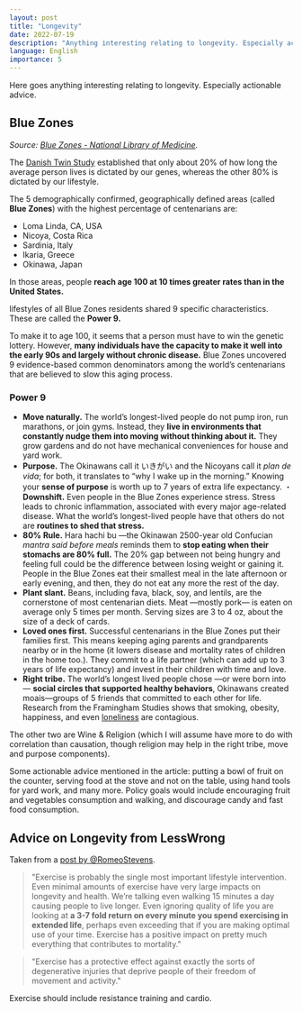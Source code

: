 ```yaml
---
layout: post
title: "Longevity"
date: 2022-07-19
description: "Anything interesting relating to longevity. Especially actionable advice."
language: English
importance: 5
---
```


Here goes anything interesting relating to longevity. Especially actionable advice.

## Blue Zones
_Source: [Blue Zones - National Library of Medicine](https://www.ncbi.nlm.nih.gov/pmc/articles/PMC6125071/)._

The [Danish Twin Study](https://link.springer.com/article/10.1007/BF02185763) established that only about 20% of how long the average person lives is dictated by our genes, whereas the other 80% is dictated by our lifestyle.

The 5 demographically confirmed, geographically defined areas (called **Blue Zones**) with the highest percentage of centenarians are:
- Loma Linda, CA, USA
- Nicoya, Costa Rica
- Sardinia, Italy
- Ikaria, Greece
- Okinawa, Japan

In those areas, people **reach age 100 at 10 times greater rates than in the United States.**

lifestyles of all Blue Zones residents shared 9 specific characteristics. These are called the **Power 9.**

To make it to age 100, it seems that a person must have to win the genetic lottery. However, **many individuals have the capacity to make it well into the early 90s and largely without chronic disease.** Blue Zones uncovered 9 evidence-based common denominators among the world’s centenarians that are believed to slow this aging process.

### Power 9

- **Move naturally.** The world’s longest-lived people do not pump iron, run marathons, or join gyms. Instead, they **live in environments that constantly nudge them into moving without thinking about it.** They grow gardens and do not have mechanical conveniences for house and yard work.
- **Purpose.** The Okinawans call it いきがい and the Nicoyans call it _plan de vida_; for both, it translates to “why I wake up in the morning.” Knowing your **sense of purpose** is worth up to 7 years of extra life expectancy.
・**Downshift.** Even people in the Blue Zones experience stress. Stress leads to chronic inflammation, associated with every major age-related disease. What the world’s longest-lived people have that others do not are **routines to shed that stress.**
- **80% Rule.** Hara hachi bu —the Okinawan 2500-year old Confucian _mantra said before meals_ reminds them to **stop eating when their stomachs are 80% full.** The 20% gap between not being hungry and feeling full could be the difference between losing weight or gaining it. People in the Blue Zones eat their smallest meal in the late afternoon or early evening, and then, they do not eat any more the rest of the day.
- **Plant slant.** Beans, including fava, black, soy, and lentils, are the cornerstone of most centenarian diets. Meat —mostly pork— is eaten on average only 5 times per month. Serving sizes are 3 to 4 oz, about the size of a deck of cards.
- **Loved ones first.** Successful centenarians in the Blue Zones put their families first. This means keeping aging parents and grandparents nearby or in the home (it lowers disease and mortality rates of children in the home too.). They commit to a life partner (which can add up to 3 years of life expectancy) and invest in their children with time and love.
- **Right tribe.** The world’s longest lived people chose —or were born into— **social circles that supported healthy behaviors**, Okinawans created moais—groups of 5 friends that committed to each other for life. Research from the Framingham Studies shows that smoking, obesity, happiness, and even [loneliness](/wiki/loneliness) are contagious.

The other two are Wine & Religion (which I will assume have more to do with correlation than causation, though religion may help in the right tribe, move and purpose components).

Some actionable advice mentioned in the article: putting a bowl of fruit on the counter, serving food at the stove and not on the table, using hand tools for yard work, and many more. Policy goals would include encouraging fruit and vegetables consumption and walking, and discourage candy and fast food consumption.

## Advice on Longevity from LessWrong

Taken from a [post by @RomeoStevens](https://www.lesswrong.com/posts/PhXENjdXiHhsWGfQo/lifestyle-interventions-to-increase-longevity).

> "Exercise is probably the single most important lifestyle intervention. Even minimal amounts of exercise have very large impacts on longevity and health. We’re talking even walking 15 minutes a day causing people to live longer. Even ignoring quality of life you are looking at **a 3-7 fold return on every minute you spend exercising in extended life**, perhaps even exceeding that if you are making optimal use of your time. Exercise has a positive impact on pretty much everything that contributes to mortality."

> "Exercise has a protective effect against exactly the sorts of degenerative injuries that deprive people of their freedom of movement and activity."

Exercise should include resistance training and cardio.


